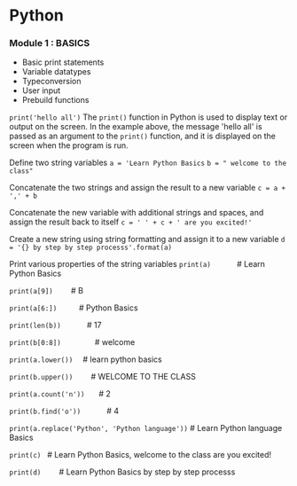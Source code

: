 #   Python

### Module 1 : BASICS
- Basic print statements
- Variable datatypes
- Typeconversion 
- User input 
- Prebuild functions



`` print('hello all') ``
The `print()` function in Python is used to display text or output on the screen. In the example above, the message 'hello all' is passed as an argument to the `print()` function, and it is displayed on the screen when the program is run.


Define two string variables
``a = 'Learn Python Basics``
``b = " welcome to the class"``

Concatenate the two strings and assign the result to a new variable
``c = a + ',' + b``

Concatenate the new variable with additional strings and spaces, and assign the result back to itself
``c = ' ' + c + ' are you excited!' ``

Create a new string using string formatting and assign it to a new variable
``d = '{} by step by step processs'.format(a) ``

Print various properties of the string variables
``print(a)      ``                    # Learn Python Basics

``print(a[9])    ``                   # B

``print(a[6:])     ``                 # Python Basics

``print(len(b))      ``               # 17

``print(b[0:8])        ``             #  welcome

``print(a.lower())  ``                # learn python basics

``print(b.upper())    ``              #  WELCOME TO THE CLASS

``print(a.count('n'))   ``            # 2

``print(b.find('o'))      ``          # 4

``print(a.replace('Python', 'Python language'))``   # Learn Python language Basics

``print(c) ``                         #  Learn Python Basics, welcome to the class are you excited!

``print(d)    ``                      # Learn Python Basics by step by step processs


